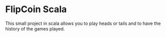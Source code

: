 # FlipCoin Scala

This small project in scala allows you to play heads or tails and to have the history of the games played.
